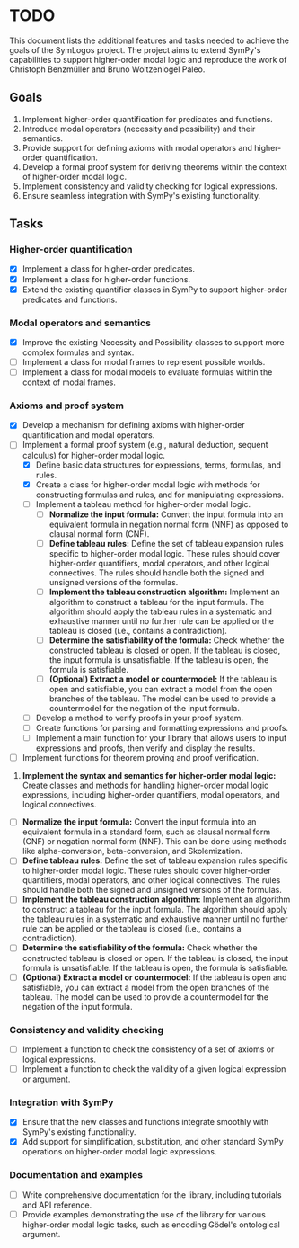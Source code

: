 # TODO

This document lists the additional features and tasks needed to achieve the goals of the SymLogos project. The project aims to extend SymPy's capabilities to support higher-order modal logic and reproduce the work of Christoph Benzmüller and Bruno Woltzenlogel Paleo.

## Goals

1. Implement higher-order quantification for predicates and functions.
2. Introduce modal operators (necessity and possibility) and their semantics.
3. Provide support for defining axioms with modal operators and higher-order quantification.
4. Develop a formal proof system for deriving theorems within the context of higher-order modal logic.
5. Implement consistency and validity checking for logical expressions.
6. Ensure seamless integration with SymPy's existing functionality.

## Tasks

### Higher-order quantification

- [x] Implement a class for higher-order predicates.
- [x] Implement a class for higher-order functions.
- [x] Extend the existing quantifier classes in SymPy to support higher-order predicates and functions.

### Modal operators and semantics

- [x] Improve the existing Necessity and Possibility classes to support more complex formulas and syntax.
- [ ] Implement a class for modal frames to represent possible worlds.
- [ ] Implement a class for modal models to evaluate formulas within the context of modal frames.

### Axioms and proof system

- [x] Develop a mechanism for defining axioms with higher-order quantification and modal operators.
- [ ] Implement a formal proof system (e.g., natural deduction, sequent calculus) for higher-order modal logic.
    - [x] Define basic data structures for expressions, terms, formulas, and rules.
    - [x] Create a class for higher-order modal logic with methods for constructing formulas and rules, and for manipulating expressions.
    - [ ] Implement a tableau method for higher-order modal logic.
        - [ ] **Normalize the input formula:** Convert the input formula into an equivalent formula in negation normal form (NNF) as opposed to clausal normal form (CNF).
        - [ ] **Define tableau rules:** Define the set of tableau expansion rules specific to higher-order modal logic. These rules should cover higher-order quantifiers, modal operators, and other logical connectives. The rules should handle both the signed and unsigned versions of the formulas.
        - [ ] **Implement the tableau construction algorithm:** Implement an algorithm to construct a tableau for the input formula. The algorithm should apply the tableau rules in a systematic and exhaustive manner until no further rule can be applied or the tableau is closed (i.e., contains a contradiction).
        - [ ] **Determine the satisfiability of the formula:** Check whether the constructed tableau is closed or open. If the tableau is closed, the input formula is unsatisfiable. If the tableau is open, the formula is satisfiable.
        - [ ] **(Optional) Extract a model or countermodel:** If the tableau is open and satisfiable, you can extract a model from the open branches of the tableau. The model can be used to provide a countermodel for the negation of the input formula.
    - [ ] Develop a method to verify proofs in your proof system.
    - [ ] Create functions for parsing and formatting expressions and proofs.
    - [ ] Implement a main function for your library that allows users to input expressions and proofs, then verify and display the results.
- [ ] Implement functions for theorem proving and proof verification.
1. **Implement the syntax and semantics for higher-order modal logic:** Create classes and methods for handling higher-order modal logic expressions, including higher-order quantifiers, modal operators, and logical connectives.

- [ ] **Normalize the input formula:** Convert the input formula into an equivalent formula in a standard form, such as clausal normal form (CNF) or negation normal form (NNF). This can be done using methods like alpha-conversion, beta-conversion, and Skolemization.
- [ ] **Define tableau rules:** Define the set of tableau expansion rules specific to higher-order modal logic. These rules should cover higher-order quantifiers, modal operators, and other logical connectives. The rules should handle both the signed and unsigned versions of the formulas.
- [ ] **Implement the tableau construction algorithm:** Implement an algorithm to construct a tableau for the input formula. The algorithm should apply the tableau rules in a systematic and exhaustive manner until no further rule can be applied or the tableau is closed (i.e., contains a contradiction).
- [ ] **Determine the satisfiability of the formula:** Check whether the constructed tableau is closed or open. If the tableau is closed, the input formula is unsatisfiable. If the tableau is open, the formula is satisfiable.
- [ ] **(Optional) Extract a model or countermodel:** If the tableau is open and satisfiable, you can extract a model from the open branches of the tableau. The model can be used to provide a countermodel for the negation of the input formula.

### Consistency and validity checking

- [ ] Implement a function to check the consistency of a set of axioms or logical expressions.
- [ ] Implement a function to check the validity of a given logical expression or argument.

### Integration with SymPy

- [x] Ensure that the new classes and functions integrate smoothly with SymPy's existing functionality.
- [x] Add support for simplification, substitution, and other standard SymPy operations on higher-order modal logic expressions.

### Documentation and examples

- [ ] Write comprehensive documentation for the library, including tutorials and API reference.
- [ ] Provide examples demonstrating the use of the library for various higher-order modal logic tasks, such as encoding Gödel's ontological argument.
